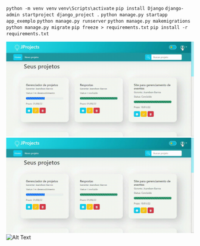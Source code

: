 `python -m venv venv`
`venv\Scripts\activate`
`pip install Django`
`django-admin startproject django_project .`
`python manage.py startapp app_exemplo`
`python manage.py runserver`
`python manage.py makemigrations`
`python manage.py migrate`
`pip freeze > requirements.txt`
`pip install -r requirements.txt`

![alt text](./1.gif)
![Alt Text](./1.gif)
![Alt Text](https://media.giphy.com/media/vFKqnCdLPNOKc/giphy.gif)


